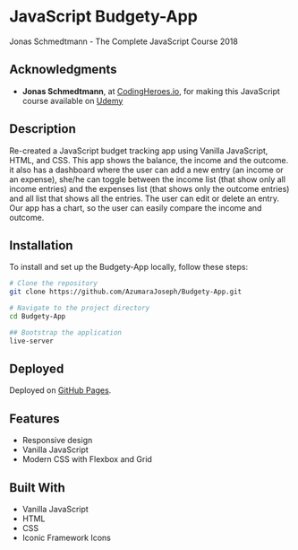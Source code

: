 # JavaScript Budgety-App
Jonas Schmedtmann - The Complete JavaScript Course 2018

## Acknowledgments
- **Jonas Schmedtmann**, at [CodingHeroes.io](http://codingheroes.io/index.html), for making this JavaScript course available on [Udemy](https://www.udemy.com/the-complete-javascript-course)

## Description
Re-created a JavaScript budget tracking app using Vanilla JavaScript, HTML, and CSS.
This app shows the balance, the income and the outcome. it also has a dashboard where the user can add a new entry (an income or an expense), she/he can toggle between the income list (that show only all income entries) and the expenses list (that shows only the outcome entries) and all list that shows all the entries. The user can edit or delete an entry. Our app has a chart, so the user can easily compare the income and outcome.

## Installation
To install and set up the Budgety-App locally, follow these steps:

```bash
# Clone the repository
git clone https://github.com/AzumaraJoseph/Budgety-App.git

# Navigate to the project directory
cd Budgety-App

## Bootstrap the application
live-server
```

## Deployed

Deployed on [GitHub Pages](https://AzumaraJoseph.github.io/Budgety-App).

## Features
- Responsive design
- Vanilla JavaScript
- Modern CSS with Flexbox and Grid

## Built With
- Vanilla JavaScript
- HTML
- CSS
- Iconic Framework Icons
